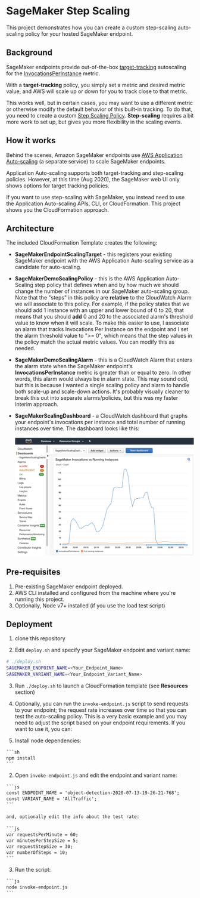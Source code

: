# SageMaker Step Scaling

This project demonstrates how you can create a custom step-scaling auto-scaling policy for your hosted SageMaker endpoint. 

## Background

SageMaker endpoints provide out-of-the-box [target-tracking](https://docs.aws.amazon.com/autoscaling/application/userguide/application-auto-scaling-target-tracking.html) autoscaling for the [InvocationsPerInstance](https://docs.aws.amazon.com/sagemaker/latest/dg/monitoring-cloudwatch.html) metric.

With a **target-tracking** policy, you simply set a metric and desired metric value, and AWS will scale up or down for you to track close to that metric. 

This works well, but in certain cases, you may want to use a different metric or otherwise modify the default behavior of this built-in tracking. To do that, you need to create a custom [Step Scaling Policy](https://docs.aws.amazon.com/autoscaling/application/userguide/application-auto-scaling-step-scaling-policies.html). **Step-scaling** requires a bit more work to set up, but gives you more flexibility in the scaling events.

## How it works

Behind the scenes, Amazon SageMaker endpoints use [AWS Application Auto-scaling](https://docs.aws.amazon.com/autoscaling/application/userguide/what-is-application-auto-scaling.html) (a separate service) to scale SageMaker endpoints. 

Application Auto-scaling supports both target-tracking and step-scaling policies. However, at this time (Aug 2020), the SageMaker web UI only shows options for target tracking policies.

If you want to use step-scaling with SageMaker, you instead need to use the Application Auto-scaling APIs, CLI, or CloudFormation. This project shows you the CloudFormation approach.

## Architecture

The included CloudFormation Template creates the following:

* **SageMakerEndpointScalingTarget** - this registers your existing SageMaker endpoint with the AWS Application Auto-scaling service as a candidate for auto-scaling. 

* **SageMakerDemoScalingPolicy** - this is the AWS Application Auto-Scaling step policy that defines when and by how much we should change the number of instances in our SageMaker auto-scaling group. Note that the "steps" in this policy are **relative** to the CloudWatch Alarm we will associate to this policy. For example, if the policy states that we should add 1 instance with an upper and lower bound of 0 to 20, that means that you should **add** 0 and 20 to the associated alarm's threshold value to know when it will scale. To make this easier to use, I associate an alarm that tracks Invocations Per Instance on the endpoint and I set the alarm threshold value to ">= 0", which means that the step values in the policy match the actual metric values. You can modify this as needed. 

* **SageMakerDemoScalingAlarm** - this is a CloudWatch Alarm that enters the alarm state when the SageMaker endpoint's **InvocationsPerInstance** metric is greater than or equal to zero. In other words, this alarm would always be in alarm state. This may sound odd, but this is because I wanted a single scaling policy and alarm to handle both scale-up and scale-down actions. It's probably visually cleaner to break this out into separate alarms/policies, but this was my faster interim approach.

* **SageMakerScalingDashboard** - a CloudWatch dashboard that graphs your endpoint's invocations per instance and total number of running instances over time. The dashboard looks like this:

  ![Image of Dashboard](./images/dashboard.png)


## Pre-requisites

1. Pre-existing SageMaker endpoint deployed.
2. AWS CLI installed and configured from the machine where you're running this project. 
3. Optionally, Node v7+ installed (if you use the load test script)

## Deployment

1. clone this repository

2. Edit `deploy.sh` and specify your SageMaker endpoint and variant name:

  ```sh
  # ./deploy.sh
  SAGEMAKER_ENDPOINT_NAME=<Your_Endpoint_Name>
  SAGEMAKER_VARIANT_NAME=<Your_Endpoint_Variant_Name>
  ```

3. Run `./deploy.sh` to launch a CloudFormation template (see **Resources** section)

4. Optionally, you can run the `invoke-endpoint.js` script to send requests to your endpoint; the request rate increases over time so that you can test the auto-scaling policy. This is a very basic example and you may need to adjust the script based on your endpoint requirements. If you want to use it, you can: 

  1. Install node dependencies: 

    ```sh
    npm install
    ```

  2. Open `invoke-endpoint.js` and edit the endpoint and variant name:

    ```js
    const ENDPOINT_NAME = 'object-detection-2020-07-13-19-26-21-768';
    const VARIANT_NAME = 'AllTraffic';
    ```

    and, optionally edit the info about the test rate:

    ```js
    var requestsPerMinute = 60;
    var minutesPerStepSize = 5;
    var requestStepSize = 30;
    var numberOfSteps = 10;
    ```

  3. Run the script:

    ```js
    node invoke-endpoint.js
    ```